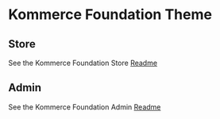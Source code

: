 # Kommerce Foundation Theme
 
## Store
See the Kommerce Foundation Store [Readme](./store/README.md)

## Admin
See the Kommerce Foundation Admin [Readme](./admin/README.md)

